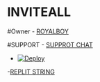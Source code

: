 # INVITEALL

#Owner - [ROYALBOY](https://t.me/ROYALBOY_XD)

#SUPPORT - [SUPPROT CHAT](https://t.me/ROYALUSERBOT_SUPPORT)

- [![Deploy](https://www.herokucdn.com/deploy/button.svg)](https://heroku.com/deploy)

-[REPLIT STRING](https://replit.com/@kartikGaming/ROYALBOTSTRING)
